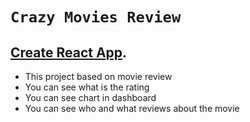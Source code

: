 # `Crazy Movies Review`

## [Create React App](https://github.com/facebook/create-react-app).

* This project based on movie review
* You can see what is the rating
* You can see chart in dashboard
* You can see who and what reviews about the movie
